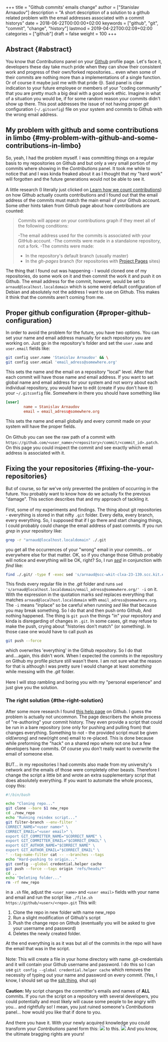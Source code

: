 +++
title = "Github commits' emails change"
author = ["Stanislav Arnaudov"]
description = "A short description of a solution to a github related problem with the email addresses associated with a commit historys"
date = 2018-06-22T00:00:00+02:00
keywords = ["github", "git", "commit", "change", "history"]
lastmod = 2019-04-22T00:02:09+02:00
categories = ["github"]
draft = false
weight = 100
+++

## Abstract {#abstract}

You know that _Contributions_ panel on your [Github](http://github.com/) profile page. Let's face it, developers these day take much pride when they can show their consistent work and progress of their own/forked repositories... even when some of their commits are nothing more than a implementations of a single function. Or of course it maybe just me with that pride 😒. Said panel is clear indication to your future employee or members of your "coding community" that you are pretty much a big deal with a good work ethic. Imagine in what of a situation you would be, if for some random reason your commits didn't show up there. This post addresses the issue of not having proper _git_ configuration (`~/.gitconfig`) file on your system and commits to Github with the wrong email address.


## My problem with github and some contributions in limbo {#my-problem-with-github-and-some-contributions-in-limbo}

So, yeah, I had the problem myself. I was committing things on a regular basis to my repositories on Github and but only a very small portion of my commits where showing in the _Contributions_ panel. It took me while to notice that and I was kinda freaked about it as I thought that my "hard work" will forgotten and the future generations would not be able to see it. <br /> <br /> A little research (I literally just clicked on [Learn how we count contributions](https://help.github.com/articles/why-are-my-contributions-not-showing-up-on-my-profile/)) on how Github actually counts contributions and I found out that the email address of the commits must match the main email of your Github account. Some other hints taken from Github page about how contributions are counted:

> Commits will appear on your contributions graph if they meet all of the following conditions:
>
> -The email address used for the commits is associated with your GitHub account. -The commits were made in a standalone repository, not a fork. -The commits were made:
>
> -   In the repository's default branch (usually master)
> -   In the _gh-pages_ branch (for repositories with [Project Pages](https://help.github.com/articles/user-organization-and-project-pages/#project-pages-sites) sites)

The thing that I found out was happening - I would cloned one of my repositories, do some work on it and then commit the work it and push it on Github. The email address for the commit, however, would be set to `arnaud@localhost.localdomain` which is some weird default configuration of Debian and absolutely not the address I want to use on Github. This makes it think that the commits aren't coming from me.


## Proper github configuration {#proper-github-configuration}

In order to avoid the problem for the future, you have two options. You can set your name and email address manually for each repository you are working on. Just go in the repository's folder and set the `user.name` and `user.email` fields like:

```sh
git config user.name 'Stanislav Arnaudov' && \
git config user.emial 'email_adress@somewhere.org'
```

This sets the name and the email on a repository "local" level. After that each commit will have those name and email address. If you want to set global name and email address for your system and not worry about each individual repository, you would have to edit (create if you don't have it) your `~/.gitconfig` file. Somewhere in there you should have something like

```conf
[user]
        name = Stanislav Arnaudov
        email = email_adress@somewhere.org
```

This sets the name and email globally and every commit made on your system will have the proper fields. <br /> <br /> On Github you can see the raw path of a commit with `https://github.com/<user_name>/<repository>/commit/<commit_id>.patch`. On this page you could inspect the commit and see exactly which email address is associated with it.


## Fixing the your repositories {#fixing-the-your-repositories}

But of course, so far we've only prevented the problem of occurring in the future. You probably want to know how do we actually fix the previous "damage". This section describes that and my approach of tackling it. <br /> <br /> First, some of my experiments and findings. The thing about git repositories - everything is stored in that nifty `.git` folder. Every delta, every branch, every everything. So, I supposed that if I go there and start changing things, I could probably could change the email address of past commits. If you run _grep_ in your repository like:

```sh
grep -r "arnaud@localhost.localdomain" ./.git
```

you get all the occurrences of your "wrong" email in your commits... or everywhere else for that matter. OK, so if you change those Github probably will notice and everything will be OK, right? So, I run _[sed](https://en.wikipedia.org/wiki/Sed)_ in conjunction with _find_ like:

```sh
find ./.git/ -type f -exec sed 's/arnaud@scc-wkit-clxa-23-139.scc.kit.edu/email_adress@somewhere.org/' -i {} +;
```

This finds every regular file in the _.git_ folder and runs `sed 's/arnaud@localhost.localdomain/email_adress@somewhere.org/' -i` on it. With the expression in the quotation marks _sed_ replaces everything that matches `arnaud@localhost.localdomain` with `email_adress@somewhere.org`. The `-i` means "inplace" so be careful when running _sed_ like that because you may break something. So I do that and then push onto Github, And nothing happened. The thing is `git push` the things "in" your repository and kinda is disregarding of changes in `.git`. In some cases, git may refuse to make the push, crying about "histories don't match" (or something). In those case one would have to call push as

```sh
git push --force
```

which overwrites 'everything' in the Github repository. So I do that and....again, this didn't work. When I expected the commits in the repository on Github my profile picture still wasn't there. I am not sure what the reason for that is although I was pretty sure I would change at least _something_ while messing with the _.git_ folder. <br /> <br /> Here I will stop rambling and boring you with my "personal experience" and just give you the solution.


### The right solution {#the-right-solution}

After some more research I found [this help page](https://help.github.com/articles/changing-author-info/) on Github. I guess the problem is actually not uncommon. The page describers the whole process of "re-authoring" your commit history. They even provide a script that could be run in a bare repository (one only for pushing and pulling from) that changes everything. Something to not - the provided script must be given old(wrong) and new(right one) email to re-placed. This is done because while preforming the "hack" on a shared repo where not one but a few developers have commits. Of course you don't really want to overwrite the email of someone else. <br /> <br /> BUT... in my repositories I had commits also made from my university's network and the emails of those were completely other beasts. Therefore I change the script a little bit and wrote an extra supplementary script that does absolutely everything. If you want to automate the whole process, copy this:

```sh
#!/bin/bash

echo "Cloning repo..."
git clone --bare $1 new_repo
cd ./new_repo
echo "Running reindex script..."
git filter-branch --env-filter '
CORRECT_NAME="<user name>" \
CORRECT_EMAIL="<user email>" \
export GIT_COMMITTER_NAME="$CORRECT_NAME" \
export GIT_COMMITTER_EMAIL="$CORRECT_EMAIL" \
export GIT_AUTHOR_NAME="$CORRECT_NAME" \
export GIT_AUTHOR_EMAIL="$CORRECT_EMAIL" \
' --tag-name-filter cat -- --branches --tags
echo "Hard-pushing to origin..."
git config --global credential.helper cache
git push --force --tags origin 'refs/heads/*'
cd ..
echo "Deleting folder..."
rm -rf new_repo
```

in a `.sh` file, adjust the `<user_name>` and `<user email>` fields with your name and email and run the script like `./file.sh https://github/<user>/<repo>.git` This will:

1.  Clone the repo in new folder with name new\_repo
2.  Run a slight modification of Github's script
3.  Push the change repo on Github (eventually you will be asked to give your username and password)
4.  Deletes the newly created folder.

At the end everything is as it was but all of the commits in the repo will have the email that was in the script. <br /> <br /> <span class="underline">Note:</span> This will create a file in your home directory with name .git-credentials and it will contain your Github username and password. I do this so I can use `git config --global credential.helper cache` which removes the necessity of typing out your name and password on every commit. (Yes, I know, I should set up the [ssh thing](https://help.github.com/en/articles/connecting-to-github-with-ssh), shut up) <br /> <br /> **Caution:** My script changes the committer's emails and names of <span class="underline">**ALL**</span> commits. If you run the script on a repository with several developers, you could potentially and most likely will cause some people to be angry with you... and rightfully so! I mean, you just ruined someone's _Contributions_ panel... how would you like that if done to you. <br /> <br /> And there you have it. With your newly acquired knowledge you could transform your _Contributions_ panel form this: ![](/ox-hugo/panel_bad.png) to this. ![](/ox-hugo/pane_good.png) And you know, the ultimate bragging rights are yours!
